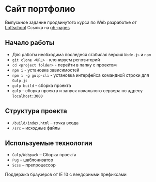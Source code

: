 # Сайт портфолио

Выпускное задание продвинутого курса по Web разработке от [Loftschool](https://loftschool.com/)
Ссылка на [gh-pages](https://isaevalexandr.github.io/portfolio-gh-pages/)

## Начало работы

  * Для работы необходима последняя стабилая версия `Node.js` и `npm`
  * `git clone <URL>` - клонируем репозиторий 
  * `cd <project folder>` - перейти в папку с проектом
  * `npm i` - установка зависимостей
  * `npm i -g gulp-cli` - установка интерфейса командной строки для `Gulp.js`
  * `gulp build` - сборка проекта
  * `gulp` - сборка проекта и запуск локального сервера по адресу `localhost:3000`


## Структура проекта

  * `/build/index.html` – точка входа
  * `/src` – исходные файлы

## Используемые технологии

  * `Gulp/Webpack` – Сборка проекта
  * `Pug` – шаблонизатор
  * `Scss` – препроцессор

Поддержка браузеров от IE 10 с вендорными префиксами